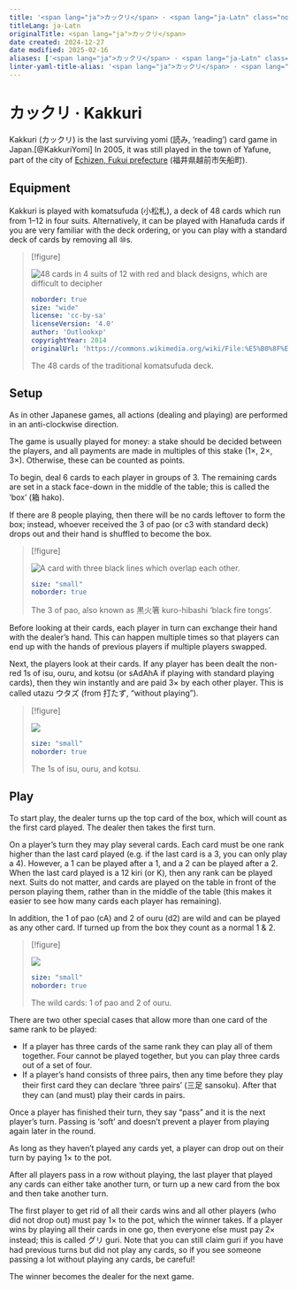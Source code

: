```yaml
---
title: '<span lang="ja">カックリ</span> · <span lang="ja-Latn" class="noun">Kakkuri</span>'
titleLang: ja-Latn
originalTitle: <span lang="ja">カックリ</span>
date created: 2024-12-27
date modified: 2025-02-16
aliases: ['<span lang="ja">カックリ</span> · <span lang="ja-Latn" class="noun">Kakkuri</span>']
linter-yaml-title-alias: '<span lang="ja">カックリ</span> · <span lang="ja-Latn" class="noun">Kakkuri</span>'
---
```

# <span lang="ja">カックリ</span> · <span lang="ja-Latn" class="noun">Kakkuri</span>

<Pronounce pronouncer="strawberrybrown" noun="true" lang="ja-Latn" file='pronunciation_ja_がっくり.mp3'>Kakkuri</Pronounce> (<span lang="ja">カックリ</span>) is the last surviving <span lang="ja-Latn">yomi</span> (<span lang="ja">読み</span>, ‘reading’) card game in Japan.[@KakkuriYomi] In 2005, it was still played in the town of <span class="noun" lang="ja-Latn">Yafune</span>, part of the city of <a href="https://en.wikipedia.org/wiki/Echizen,_Fukui"><span class="noun" lang="ja-Latn">Echizen</span>, <span class="noun" lang="ja-Latn">Fukui</span> prefecture</a> (<span lang="ja">福井県越前市矢船町</span>).

## Equipment

<span class="noun" lang="ja-Latn">Kakkuri</span> is played with <Pronounce lang="ja-Latn"
file='pronunciation_ja_小松札.mp3' pronouncer="poyotan">komatsufuda</Pronounce>
(<span lang="ja">小松札</span>), a deck of 48 cards which run from 1–12 in four
suits. Alternatively, it can be played with <span class="noun" lang="ja-Latn">Hanafuda</span>
cards if you are very familiar with the deck ordering, or you can play with a
standard deck of cards by removing all <Cards>⑩</Cards>s.

> [!figure]
>
> ![48 cards in 4 suits of 12 with red and black designs, which are difficult to decipher](../../articles/cards/japan/komatsufuda.png)
>
> ```yaml
> noborder: true
> size: "wide"
> license: 'cc-by-sa'
> licenseVersion: '4.0'
> author: 'Outlookxp'
> copyrightYear: 2014
> originalUrl: 'https://commons.wikimedia.org/wiki/File:%E5%B0%8F%E6%9D%BE%E6%9C%AD.png'
> ```
>
> The 48 cards of the traditional <span lang="ja-Latn">komatsufuda</span> deck.


## Setup

As in other Japanese games, all actions (dealing and playing) are performed in
an anti-clockwise direction.

The game is usually played for money: a stake should be decided between the
players, and all payments are made in multiples of this stake (1×, 2×, 3×).
Otherwise, these can be counted as points.

To begin, deal 6 cards to each player in groups of 3. The remaining cards are
set in a stack face-down in the middle of the table; this is called the ‘box’
(<span lang="ja">箱</span> <Pronounce pronouncer="poyotan" lang="ja-Latn" file='pronunciation_ja_箱.mp3'>hako</Pronounce>).

If there are 8 people playing, then there will be no cards leftover to form the box; instead, whoever received the <Cards>3</Cards> of <span lang="ja-Latn">pao</span> (or <Cards>c3</Cards> with standard deck) drops out and their hand is shuffled to become the box.

> [!figure]
>
> ![A card with three black lines which overlap each other.](3pao.jpg)
>
> ```yaml
> size: "small"
> noborder: true
> ```
>
> The 3 of <span lang="ja-Latn">pao</span>, also known as <span lang="ja">黒火箸 </span> <span lang="ja-Latn">kuro-hibashi</span> ‘black fire tongs’.

Before looking at their cards, each player in turn can exchange their hand with
the dealer’s hand. This can happen multiple times so that players can end up
with the hands of previous players if multiple players swapped.

Next, the players look at their cards. If any player has been dealt the non-red
<Cards>1</Cards>s of <span lang="ja-Latn">isu</span>, <span
lang="ja-Latn">ouru</span>, and <span lang="ja-Latn">kotsu</span> (or <Cards>sAdAhA</Cards> if playing with standard playing cards), then they win instantly and are paid 3× by each other player. This is called <Pronounce lang="ja-Latn" pronouncer="poyotan" file='pronunciation_ja_打たず.mp3'>utazu</Pronounce> <span
lang="ja">ウタズ</span> (from <span lang="ja">打たず</span>, “without playing”).

> [!figure]
>
> ![](utazu.jpg)
>
> ```yaml
> size: "small"
> noborder: true
> ```
>
> The <Cards>1</Cards>s of <span lang="ja-Latn">isu</span>, <span lang="ja-Latn">ouru</span>, and <span lang="ja-Latn">kotsu</span>.

## Play

To start play, the dealer turns up the top card of the box, which will count as
the first card played. The dealer then takes the first turn.

On a player’s turn they may play several cards. Each card must be one rank
higher than the last card played (e.g. if the last card is a <Cards>3</Cards>,
you can only play a <Cards>4</Cards>). However, a <Cards>1</Cards> can be played
after a <Cards>1</Cards>, and a <Cards>2</Cards> can be played after a <Cards>2</Cards>. When the last card played is a <Cards>12</Cards> <span
lang="ja-Latn">kiri </span>(or <Cards>K</Cards>), then any rank can be played next. Suits do not matter, and cards are played on the table in front of the
person playing them, rather than in the middle of the table (this makes it easier to see how many cards each player has remaining).

In addition, the <Cards>1</Cards> of <span lang="ja-Latn">pao</span> (<Cards>cA</Cards>) and <Cards>2</Cards> of <span lang="ja-Latn">ouru</span> (<Cards>d2</Cards>) are wild and can be played as any other card. If turned up from the box they count as a normal <Cards>1</Cards> &amp; <Cards>2</Cards>.

> [!figure]
>
> ![](wilds.jpg)
>
> ```yaml
> size: "small"
> noborder: true
> ```
>
> The wild cards: <Cards>1</Cards> of <span lang="ja-Latn">pao</span> and <Cards>2</Cards> of <span lang="ja-Latn">ouru</span>.

There are two other special cases that allow more than one card of the same rank
to be played:

* If a player has three cards of the same rank they can play all of them together. Four cannot be played together, but you can play three cards out of a set of four.
* If a player’s hand consists of three pairs, then any time before they play their first card they can declare ‘three pairs’ (<span lang="ja">三足</span> <Pronounce pronouncer="usako_usagiclub" lang="ja-Latn" file='pronunciation_ja_三足.mp3'>sansoku</Pronounce>). After that they can (and must) play their cards in pairs.

Once a player has finished their turn, they say “pass” and it is the next
player’s turn. Passing is ‘soft’ and doesn’t prevent a player from playing again
later in the round.

As long as they haven’t played any cards yet, a player can drop out on their
turn by paying 1× to the pot.

After all players pass in a row without playing, the last player that played any
cards can either take another turn, or turn up a new card from the box and then
take another turn.

The first player to get rid of all their cards wins and all other players (who
did not drop out) must pay 1× to the pot, which the winner takes. If a player
wins by playing all their cards in one go, then everyone else must pay 2×
instead; this is called <span lang="ja">グリ</span> <span
lang="ja-Latn">guri</span>. Note that you can still claim <span
lang="ja-Latn">guri</span> if you have had previous turns but did not play any
cards, so if you see someone passing a lot without playing any cards, be
careful!

The winner becomes the dealer for the next game.
